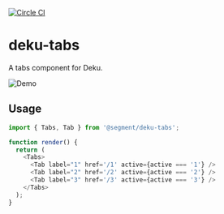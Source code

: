 [![Circle CI](https://circleci.com/gh/segmentio/deku-tabs.svg?style=svg&circle-token=dece240e0b3835844f87874bfde541533ab61ede)](https://circleci.com/gh/segmentio/deku-tabs)

# deku-tabs

A tabs component for Deku.

![Demo](https://cldup.com/pk9QOwq4IW.png)

## Usage

```js
import { Tabs, Tab } from '@segment/deku-tabs';

function render() {
  return (
    <Tabs>
      <Tab label="1" href='/1' active={active === '1'} />
      <Tab label="2" href='/2' active={active === '2'} />
      <Tab label="3" href='/3' active={active === '3'} />
    </Tabs>
  );
}
```
